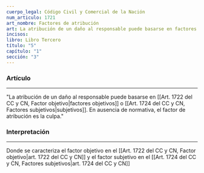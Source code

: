 ```yaml
---
cuerpo_legal: Código Civil y Comercial de la Nación
num_articulo: 1721
art_nombre: Factores de atribución
art: La atribución de un daño al responsable puede basarse en factores objetivos o subjetivos. En ausencia de normativa, el factor de atribución es la culpa.
incisos: 
libro: Libro Tercero
título: "5"
capítulo: "1"
sección: "3"
---
```

### Artículo
---
"La atribución de un daño al responsable puede basarse en [[Art. 1722 del CC y CN, Factor objetivo|factores objetivos]] o [[Art. 1724 del CC y CN, Factores subjetivos|subjetivos]]. En ausencia de normativa, el factor de atribución es la culpa."


### Interpretación
---
Donde se caracteriza el factor objetivo en el [[Art. 1722 del CC y CN, Factor objetivo|art. 1722 del CC y CN]] y el factor subjetivo en el [[Art. 1724 del CC y CN, Factores subjetivos|art. 1724 del CC y CN]]